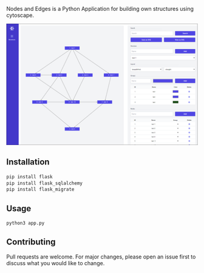 Nodes and Edges is a Python Application for building own structures using cytoscape.

![alt text](https://github.com/stephansemerad/nodes_and_edges/blob/main/app/static/imgs/main.jpg)

## Installation

```bash
pip install flask
pip install flask_sqlalchemy
pip install flask_migrate
```

## Usage

```python
python3 app.py
```

## Contributing

Pull requests are welcome. For major changes, please open an issue first to discuss what you would like to change.
